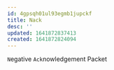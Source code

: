 ```yaml
---
id: 4gpsqh01ul93egmb1jupckf
title: Nack
desc: ''
updated: 1641872837413
created: 1641872824094
---
```



`N`egative `Ack`nowledgement Packet
